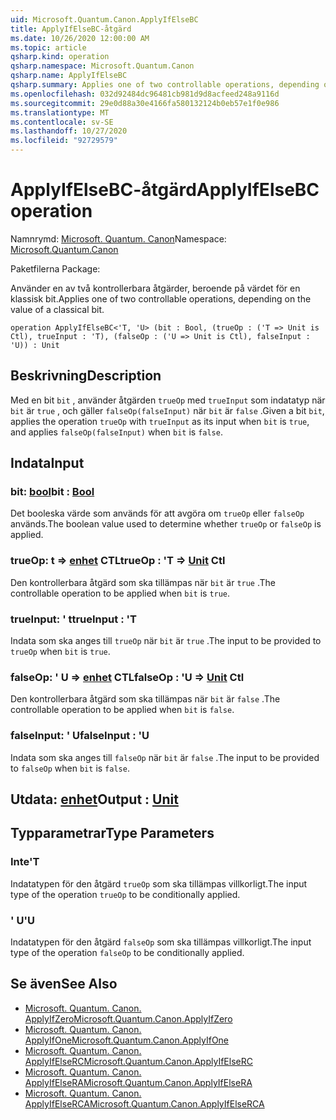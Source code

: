 ```yaml
---
uid: Microsoft.Quantum.Canon.ApplyIfElseBC
title: ApplyIfElseBC-åtgärd
ms.date: 10/26/2020 12:00:00 AM
ms.topic: article
qsharp.kind: operation
qsharp.namespace: Microsoft.Quantum.Canon
qsharp.name: ApplyIfElseBC
qsharp.summary: Applies one of two controllable operations, depending on the value of a classical bit.
ms.openlocfilehash: 032d92484dc96481cb981d9d8acfeed248a9116d
ms.sourcegitcommit: 29e0d88a30e4166fa580132124b0eb57e1f0e986
ms.translationtype: MT
ms.contentlocale: sv-SE
ms.lasthandoff: 10/27/2020
ms.locfileid: "92729579"
---
```

# <a name="applyifelsebc-operation"></a><span data-ttu-id="729b6-102">ApplyIfElseBC-åtgärd</span><span class="sxs-lookup"><span data-stu-id="729b6-102">ApplyIfElseBC operation</span></span>

<span data-ttu-id="729b6-103">Namnrymd: [Microsoft. Quantum. Canon](xref:Microsoft.Quantum.Canon)</span><span class="sxs-lookup"><span data-stu-id="729b6-103">Namespace: [Microsoft.Quantum.Canon](xref:Microsoft.Quantum.Canon)</span></span>

<span data-ttu-id="729b6-104">Paketfilerna [](https://nuget.org/packages/)</span><span class="sxs-lookup"><span data-stu-id="729b6-104">Package: [](https://nuget.org/packages/)</span></span>


<span data-ttu-id="729b6-105">Använder en av två kontrollerbara åtgärder, beroende på värdet för en klassisk bit.</span><span class="sxs-lookup"><span data-stu-id="729b6-105">Applies one of two controllable operations, depending on the value of a classical bit.</span></span>

```qsharp
operation ApplyIfElseBC<'T, 'U> (bit : Bool, (trueOp : ('T => Unit is Ctl), trueInput : 'T), (falseOp : ('U => Unit is Ctl), falseInput : 'U)) : Unit
```


## <a name="description"></a><span data-ttu-id="729b6-106">Beskrivning</span><span class="sxs-lookup"><span data-stu-id="729b6-106">Description</span></span>

<span data-ttu-id="729b6-107">Med en bit `bit` , använder åtgärden `trueOp` med `trueInput` som indatatyp när `bit` är `true` , och gäller `falseOp(falseInput)` när `bit` är `false` .</span><span class="sxs-lookup"><span data-stu-id="729b6-107">Given a bit `bit`, applies the operation `trueOp` with `trueInput` as its input when `bit` is `true`, and applies `falseOp(falseInput)` when `bit` is `false`.</span></span>

## <a name="input"></a><span data-ttu-id="729b6-108">Indata</span><span class="sxs-lookup"><span data-stu-id="729b6-108">Input</span></span>

### <a name="bit--bool"></a><span data-ttu-id="729b6-109">bit: [bool](xref:microsoft.quantum.lang-ref.bool)</span><span class="sxs-lookup"><span data-stu-id="729b6-109">bit : [Bool](xref:microsoft.quantum.lang-ref.bool)</span></span>

<span data-ttu-id="729b6-110">Det booleska värde som används för att avgöra om `trueOp` eller `falseOp` används.</span><span class="sxs-lookup"><span data-stu-id="729b6-110">The boolean value used to determine whether `trueOp` or `falseOp` is applied.</span></span>


### <a name="trueop--t--unit-ctl"></a><span data-ttu-id="729b6-111">trueOp: t => [enhet](xref:microsoft.quantum.lang-ref.unit) CTL</span><span class="sxs-lookup"><span data-stu-id="729b6-111">trueOp : 'T => [Unit](xref:microsoft.quantum.lang-ref.unit) Ctl</span></span>

<span data-ttu-id="729b6-112">Den kontrollerbara åtgärd som ska tillämpas när `bit` är `true` .</span><span class="sxs-lookup"><span data-stu-id="729b6-112">The controllable operation to be applied when `bit` is `true`.</span></span>


### <a name="trueinput--t"></a><span data-ttu-id="729b6-113">trueInput: ' t</span><span class="sxs-lookup"><span data-stu-id="729b6-113">trueInput : 'T</span></span>

<span data-ttu-id="729b6-114">Indata som ska anges till `trueOp` när `bit` är `true` .</span><span class="sxs-lookup"><span data-stu-id="729b6-114">The input to be provided to `trueOp` when `bit` is `true`.</span></span>


### <a name="falseop--u--unit-ctl"></a><span data-ttu-id="729b6-115">falseOp: ' U => [enhet](xref:microsoft.quantum.lang-ref.unit) CTL</span><span class="sxs-lookup"><span data-stu-id="729b6-115">falseOp : 'U => [Unit](xref:microsoft.quantum.lang-ref.unit) Ctl</span></span>

<span data-ttu-id="729b6-116">Den kontrollerbara åtgärd som ska tillämpas när `bit` är `false` .</span><span class="sxs-lookup"><span data-stu-id="729b6-116">The controllable operation to be applied when `bit` is `false`.</span></span>


### <a name="falseinput--u"></a><span data-ttu-id="729b6-117">falseInput: ' U</span><span class="sxs-lookup"><span data-stu-id="729b6-117">falseInput : 'U</span></span>

<span data-ttu-id="729b6-118">Indata som ska anges till `falseOp` när `bit` är `false` .</span><span class="sxs-lookup"><span data-stu-id="729b6-118">The input to be provided to `falseOp` when `bit` is `false`.</span></span>



## <a name="output--unit"></a><span data-ttu-id="729b6-119">Utdata: [enhet](xref:microsoft.quantum.lang-ref.unit)</span><span class="sxs-lookup"><span data-stu-id="729b6-119">Output : [Unit](xref:microsoft.quantum.lang-ref.unit)</span></span>



## <a name="type-parameters"></a><span data-ttu-id="729b6-120">Typparametrar</span><span class="sxs-lookup"><span data-stu-id="729b6-120">Type Parameters</span></span>

### <a name="t"></a><span data-ttu-id="729b6-121">Inte</span><span class="sxs-lookup"><span data-stu-id="729b6-121">'T</span></span>

<span data-ttu-id="729b6-122">Indatatypen för den åtgärd `trueOp` som ska tillämpas villkorligt.</span><span class="sxs-lookup"><span data-stu-id="729b6-122">The input type of the operation `trueOp` to be conditionally applied.</span></span>
### <a name="u"></a><span data-ttu-id="729b6-123">' U</span><span class="sxs-lookup"><span data-stu-id="729b6-123">'U</span></span>

<span data-ttu-id="729b6-124">Indatatypen för den åtgärd `falseOp` som ska tillämpas villkorligt.</span><span class="sxs-lookup"><span data-stu-id="729b6-124">The input type of the operation `falseOp` to be conditionally applied.</span></span>

## <a name="see-also"></a><span data-ttu-id="729b6-125">Se även</span><span class="sxs-lookup"><span data-stu-id="729b6-125">See Also</span></span>

- [<span data-ttu-id="729b6-126">Microsoft. Quantum. Canon. ApplyIfZero</span><span class="sxs-lookup"><span data-stu-id="729b6-126">Microsoft.Quantum.Canon.ApplyIfZero</span></span>](xref:Microsoft.Quantum.Canon.ApplyIfZero)
- [<span data-ttu-id="729b6-127">Microsoft. Quantum. Canon. ApplyIfOne</span><span class="sxs-lookup"><span data-stu-id="729b6-127">Microsoft.Quantum.Canon.ApplyIfOne</span></span>](xref:Microsoft.Quantum.Canon.ApplyIfOne)
- [<span data-ttu-id="729b6-128">Microsoft. Quantum. Canon. ApplyIfElseRC</span><span class="sxs-lookup"><span data-stu-id="729b6-128">Microsoft.Quantum.Canon.ApplyIfElseRC</span></span>](xref:Microsoft.Quantum.Canon.ApplyIfElseRC)
- [<span data-ttu-id="729b6-129">Microsoft. Quantum. Canon. ApplyIfElseRA</span><span class="sxs-lookup"><span data-stu-id="729b6-129">Microsoft.Quantum.Canon.ApplyIfElseRA</span></span>](xref:Microsoft.Quantum.Canon.ApplyIfElseRA)
- [<span data-ttu-id="729b6-130">Microsoft. Quantum. Canon. ApplyIfElseRCA</span><span class="sxs-lookup"><span data-stu-id="729b6-130">Microsoft.Quantum.Canon.ApplyIfElseRCA</span></span>](xref:Microsoft.Quantum.Canon.ApplyIfElseRCA)